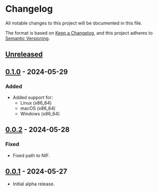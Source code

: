 # Changelog

All notable changes to this project will be documented in this file.

The format is based on [Keep a Changelog](https://keepachangelog.com/en/1.0.0/),
and this project adheres to [Semantic Versioning](https://semver.org/spec/v2.0.0.html).

## [Unreleased]

## [0.1.0] - 2024-05-29

### Added

- Added support for:
  - Linux (x86_64)
  - macOS (x86_64)
  - Windows (x86_64)

## [0.0.2] - 2024-05-28

### Fixed

- Fixed path to NIF.

## [0.0.1] - 2024-05-27

- Initial alpha release.

[unreleased]: https://github.com/maxdeviant/aragorn2/compare/v0.1.0...HEAD
[0.1.0]: https://github.com/maxdeviant/aragorn2/compare/v0.0.2...v0.1.0
[0.0.2]: https://github.com/maxdeviant/aragorn2/compare/v0.0.1...v0.0.2
[0.0.1]: https://github.com/maxdeviant/aragorn2/compare/a412860...v0.0.1
